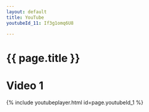 ```yaml
---
layout: default
title: YouTube
youtubeId_11: If3g1omq6U8

---
```


# {{ page.title }}

<h1> Video 1 </h1>

{% include youtubeplayer.html id=page.youtubeId_1 %}
